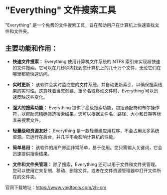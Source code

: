 # "Everything" 文件搜索工具

"Everything" 是一个免费的文件搜索工具，旨在帮助用户在计算机上快速查找文件和文件夹。

## 主要功能和作用：

- **快速文件搜索：** Everything 使用计算机文件系统的 NTFS 索引来实现超快速的文件搜索。它可以在几秒钟内找到您计算机上的几十万个文件，无论它们在哪里都能快速访问。

- **实时更新：** 该软件会实时监控您的文件系统，并自动更新索引，以确保搜索结果的实时性。这意味着当您创建、重命名或移动文件时，Everything 可以迅速反映这些变化。

- **强大的搜索功能：** Everything 提供了高级搜索功能，包括通配符和布尔操作符，以帮助您精确筛选搜索结果。您可以根据文件名、路径、大小和日期等标准来搜索文件。

- **轻量级和资源友好：** Everything 是一款轻量级应用程序，不会占用太多系统资源。它运行在后台，并几乎不会影响计算机的性能。

- **简单易用：** 该软件的用户界面非常简单，易于使用。您只需输入关键词，它会迅速提供搜索结果。

- **文件和文件夹管理：** 除了搜索，Everything 还可以用于文件和文件夹管理。您可以使用它来复制、移动、删除文件，或者在文件资源管理器中打开文件所在的文件夹。

官网下载地址：https://www.voidtools.com/zh-cn/
